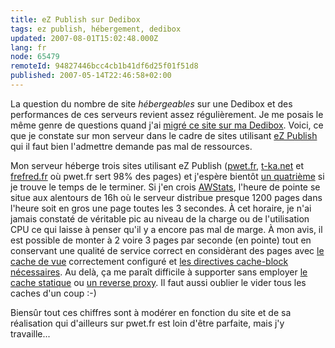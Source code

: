 ```yaml
---
title: eZ Publish sur Dedibox
tags: ez publish, hébergement, dedibox
updated: 2007-08-01T15:02:48.000Z
lang: fr
node: 65479
remoteId: 94827446bcc4cb1b41df6d25f01f51d8
published: 2007-05-14T22:46:58+02:00
---
```

 
La question du nombre de site *hébergeables* sur une Dedibox et des performances de ces serveurs revient assez régulièrement. Je me posais le même genre de questions quand j'ai [migré ce site sur ma Dedibox](/post/migration-sur-dedipwet). Voici, ce que je constate sur mon serveur dans le cadre de sites utilisant [eZ Publish](/tag/ez+publish) qui il faut bien l'admettre demande pas mal de ressources.

 
Mon serveur héberge trois sites utilisant eZ Publish ([pwet.fr](http://pwet.fr), [t-ka.net](http://t-ka.net) et [frefred.fr](http://www.frefred.fr) où pwet.fr sert 98% des pages) et j'espère bientôt [un quatrième](http://www.chic-planete.net) si je trouve le temps de le terminer. Si j'en crois [AWStats](/post/statistiques-web-avec-awstats-sous-ubuntu-en-mode-cgi), l'heure de pointe se situe aux alentours de 16h où le serveur distribue presque 1200 pages dans l'heure soit en gros une page toutes les 3 secondes. À cet horaire, je n'ai jamais constaté de véritable pic au niveau de la charge ou de l'utilisation CPU ce qui laisse à penser qu'il y a encore pas mal de marge. À mon avis, il est possible de monter à 2 voire 3 pages par seconde (en pointe) tout en conservant une qualité de service correct en considèrant des pages avec [le cache de vue](http://ez.no/community/articles/ez_publish_performance_optimization_part_3_of_3_practical_cache_and_template_solutions/caching_overview#eztoc1100360_3) correctement configuré et [les directives cache-block nécessaires](http://ez.no/community/articles/ez_publish_performance_optimization_part_3_of_3_practical_cache_and_template_solutions/cache_blocks_optimization). Au delà, ça me paraît difficile à supporter sans employer [le cache statique](http://ez.no/community/articles/ez_publish_performance_optimization_part_3_of_3_practical_cache_and_template_solutions/static_cache) ou [un reverse proxy](http://ez.no/community/articles/using_the_squid_reverse_proxy_to_improve_ez_publish_performance). Il faut aussi oublier le vider tous les caches d'un coup :-)

 
Biensûr tout ces chiffres sont à modérer en fonction du site et de sa réalisation qui d'ailleurs sur pwet.fr est loin d'être parfaite, mais j'y travaille...


